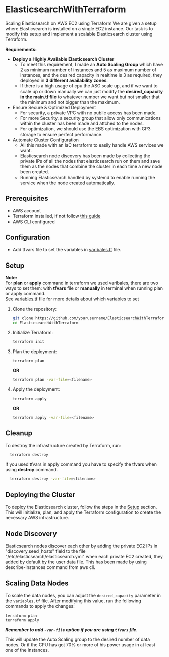 # ElasticsearchWithTerraform

Scaling Elasticsearch on AWS EC2 using Terraform
We are given a setup where Elasticsearch is installed on a single EC2 instance.
Our task is to modify this setup and implement a scalable Elasticsearch cluster using Terraform.

**Requirements:**

- **Deploy a Highly Available Elasticsearch Cluster**
  - To meet this requirement, I made an **Auto Scaling Group** which have 2 as minimum number of instances and 5 as maximum number of instances, and the desired capacity in realtime is 3 as required, they deployed in **3 different availability zones**.
  - If there is a high usage of cpu the ASG scale up, and if we want to scale up or down manually we can just modify the **desired_capacity in the main.tf file** to whatever number we want but not smaller that the minimum and not bigger than the maximum.
- Ensure Secure & Optimized Deployment
  - For security, a private VPC with no public access has been made.
  - For more Security, a security group that allow only communications within the cluster has been made and attched to the nodes.
  - For optimization, we should use the EBS optimization with GP3 storage to ensure perfect performance.
- Automate Cluster Configuration
  - All this made with an IaC terraform to easily handle AWS services we want.
  - Elasticsearch node discovery has been made by collecting the private IPs of all the nodes that elasticsearch run on them and save them as the nodes that combine the cluster in each time a new node been created.
  - Running Elasticsearch handled by systemd to enable running the service when the node created automatically.

## Prerequisites

- AWS account
- Terraform installed, if not follow [this guide](https://learn.hashicorp.com/tutorials/terraform/install-cli?in=terraform/aws-get-started)
- AWS CLI configured

## Configuration

- Add tfvars file to set the variables in [varibales.tf](variables.tf) file.

## Setup

**Note:**\
For **plan** or **apply** command in terraform we used varibales, there are two ways to set them: with **tfvars** file or **manually** in terminal when running plan or apply command.\
See [variables.tf](variables.tf) file for more details about which variables to set

1. Clone the repository:

    ```sh
    git clone https://github.com/yourusername/ElasticsearchWithTerraform.git
    cd ElasticsearchWithTerraform
    ```

2. Initialize Terraform:

    ```sh
    terraform init
    ```

3. Plan the deployment:

    ```sh
    terraform plan
    ```

    **OR**

    ```sh
    terraform plan -var-file=<filename>
    ```

4. Apply the deployment:

    ```sh
    terraform apply
    ```

    **OR**

    ```sh
    terraform apply -var-file=<filename>
    ```

## Cleanup

To destroy the infrastructure created by Terraform, run:

  ```sh
    terraform destroy
  ```

If you used tfvars in apply command you have to specify the tfvars when using **destroy** command.

  ```sh
    terraform destroy -var-file=<filename>
  ```

## Deploying the Cluster

To deploy the Elasticsearch cluster, follow the steps in the [Setup](#setup) section. This will initialize, plan, and apply the Terraform configuration to create the necessary AWS infrastructure.

## Node Discovery

Elasticsearch nodes discover each other by adding the private EC2 IPs in "discovery.seed_hosts" field to the file "/etc/elasticsearch/elasticsearch.yml" when each private EC2 created, they added by default by the user data file.
This has been made by using describe-instances command from aws cli.

## Scaling Data Nodes

To scale the data nodes, you can adjust the `desired_capacity` parameter in the `variables.tf` file. After modifying this value, run the following commands to apply the changes:

```sh
terraform plan
terraform apply
```

***Remember to add `-var-file` option if you are using `tfvars` file.***

This will update the Auto Scaling group to the desired number of data nodes.
Or if the CPU has got 70% or more of his power usage in at least one of the instances.
